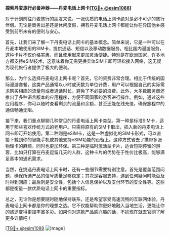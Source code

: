 **探索丹麦旅行必备神器——丹麦电话上网卡[[TG💪+ @esim1088](https://t.me/s/esim1088)]**

对于计划前往丹麦旅行的朋友来说，一张优质的电话上网卡绝对是必不可少的旅行伴侣。无论是商务出差还是休闲度假，拥有丹麦电话上网卡都能让你在异国他乡感受到前所未有的便利与安心。

首先，让我们来了解一下丹麦电话上网卡的基本概念。简单来说，它是一种可以在丹麦本地使用的SIM卡，提供通话、短信以及移动数据服务。相比国内漫游服务，这种卡片不仅价格实惠，而且使用起来更加灵活便捷。特别是在欧洲国家，许多地方都支持eSIM技术，这意味着你无需更换实体SIM卡即可轻松接入网络，这无疑为现代旅行者提供了极大的便利。

那么，为什么选择丹麦电话上网卡呢？首先，它的资费非常合理。相比于传统的国际漫游套餐，这类产品通常以小时或天数为单位计费，用户可以根据自己的实际需求购买相应的流量包或者通话时长，避免了不必要的浪费。此外，大多数服务商还推出了多种语言版本的应用程序，方便不同国家的游客进行操作。例如，通过这些应用程序，你可以随时查看剩余的流量和余额，甚至还能在线充值，确保旅程中的通信畅通无阻。

接下来，我们重点聊聊几种常见的丹麦电话上网卡类型。第一种是标准SIM卡，适用于那些喜欢传统方式的老用户。只需将原有的SIM卡取出，插入新的丹麦电话上网卡即可开始使用。第二种则是eSIM卡，这是一种虚拟化的SIM卡形式，可以直接下载到你的智能手机或其他支持eSIM功能的设备上。这种方式省去了携带多张物理卡的麻烦，同时也更加环保。第三种是临时激活型卡片，适合短期停留的游客，比如只打算在丹麦逗留几天的人群，这种卡片的优势在于性价比极高，能够满足基本的通讯需求。

当然，在挑选丹麦电话上网卡时，还有一些细节需要特别注意。首先是覆盖范围问题，确保所选产品的信号质量足够稳定；其次是客服支持，遇到任何疑问时能否及时得到回应；最后则是安全性，包括个人信息保护以及支付环节的安全性等。这些都是衡量一款优质电话上网卡的重要指标。

总之，无论你是想要随时随地保持联系，还是希望享受高速流畅的互联网体验，丹麦电话上网卡都是你的理想之选。它不仅能帮助你更好地融入当地生活，更能让你的旅途变得更加丰富多彩。如果你对这款产品感兴趣的话，不妨现在就去官网了解更多详情吧！

[[TG💪+ @esim1088](https://t.me/s/esim1088) ![Image](https://i.postimg.cc/4NQfJmqS/Snipaste-2025-05-13-00-14-12.png)]